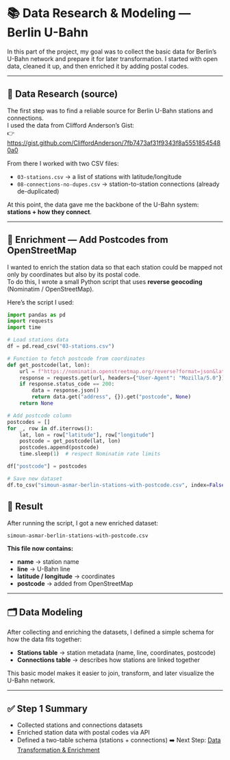 # 📚 Data Research & Modeling — Berlin U-Bahn

In this part of the project, my goal was to collect the basic data for Berlin’s U-Bahn network and prepare it for later transformation. I started with open data, cleaned it up, and then enriched it by adding postal codes.

---

## 🔎 Data Research (source)

The first step was to find a reliable source for Berlin U-Bahn stations and connections.  
I used the data from Clifford Anderson’s Gist:  
👉 https://gist.github.com/CliffordAnderson/7fb7473af31f9343f8a55518545480a0  

From there I worked with two CSV files:  

- `03-stations.csv` → a list of stations with latitude/longitude  
- `08-connections-no-dupes.csv` → station-to-station connections (already de-duplicated)

At this point, the data gave me the backbone of the U-Bahn system: **stations + how they connect**.

---

## 🧩 Enrichment — Add Postcodes from OpenStreetMap

I wanted to enrich the station data so that each station could be mapped not only by coordinates but also by its postal code.  
To do this, I wrote a small Python script that uses **reverse geocoding** (Nominatim / OpenStreetMap).

Here’s the script I used:

```python
import pandas as pd
import requests
import time

# Load stations data
df = pd.read_csv("03-stations.csv")

# Function to fetch postcode from coordinates
def get_postcode(lat, lon):
    url = f"https://nominatim.openstreetmap.org/reverse?format=json&lat={lat}&lon={lon}"
    response = requests.get(url, headers={"User-Agent": "Mozilla/5.0"})
    if response.status_code == 200:
        data = response.json()
        return data.get("address", {}).get("postcode", None)
    return None

# Add postcode column
postcodes = []
for _, row in df.iterrows():
    lat, lon = row["latitude"], row["longitude"]
    postcode = get_postcode(lat, lon)
    postcodes.append(postcode)
    time.sleep(1)  # respect Nominatim rate limits

df["postcode"] = postcodes

# Save new dataset
df.to_csv("simoun-asmar-berlin-stations-with-postcode.csv", index=False)
```

## 📂 Result

After running the script, I got a new enriched dataset:

`simoun-asmar-berlin-stations-with-postcode.csv`

**This file now contains:**
- **name** → station name  
- **line** → U-Bahn line  
- **latitude / longitude** → coordinates  
- **postcode** → added from OpenStreetMap

---

## 🗂️ Data Modeling

After collecting and enriching the datasets, I defined a simple schema for how the data fits together:

- **Stations table** → station metadata (name, line, coordinates, postcode)  
- **Connections table** → describes how stations are linked together

This basic model makes it easier to join, transform, and later visualize the U-Bahn network.

---

## ✅ Step 1 Summary

- Collected stations and connections datasets  
- Enriched station data with postal codes via API  
- Defined a two-table schema (stations + connections)
➡️ Next Step: [Data Transformation & Enrichment](../Data-Transformation-and-Enrichment)
